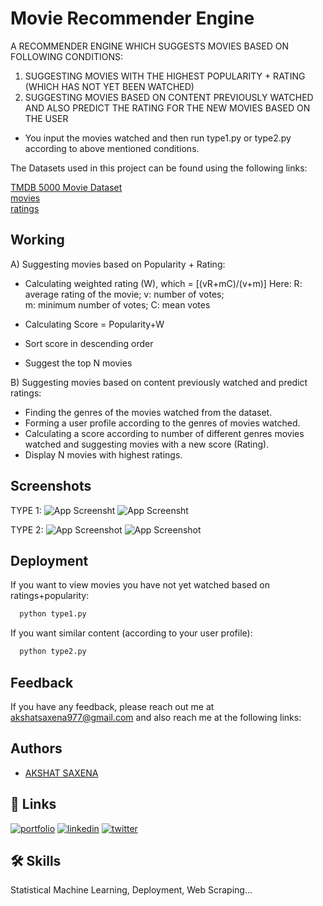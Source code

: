 
# Movie Recommender Engine

A RECOMMENDER ENGINE WHICH SUGGESTS MOVIES BASED ON FOLLOWING CONDITIONS:
1. SUGGESTING MOVIES WITH THE HIGHEST POPULARITY + RATING (WHICH HAS NOT YET BEEN WATCHED) 
2. SUGGESTING MOVIES BASED ON CONTENT PREVIOUSLY WATCHED AND ALSO PREDICT THE RATING FOR THE NEW MOVIES BASED ON THE USER

- You input the movies watched and then run type1.py or type2.py according to above mentioned conditions. 

The Datasets used in this project can be found using the following links:

[TMDB 5000 Movie Dataset](https://www.kaggle.com/tmdb/tmdb-movie-metadata)\
[movies](https://file.io/1uykoAQuJpUk)\
[ratings](https://ufile.io/3rxvkow1)
## Working
A) Suggesting movies based on Popularity + Rating:

- Calculating weighted rating (W), which = [(vR+mC)/(v+m)]
Here: 
R: average rating of the movie; 
v: number of votes;  
m: minimum number of votes;
C: mean votes

- Calculating Score = Popularity+W
- Sort score in descending order
- Suggest the top N movies

B) Suggesting movies based on content previously watched and predict ratings:

- Finding the genres of the movies watched from the dataset.
- Forming a user profile according to the genres of movies watched.
- Calculating a score according to number of different genres movies watched and suggesting movies with a new score (Rating).
- Display N movies with highest ratings.




  
## Screenshots
TYPE 1:
![App Screensht](https://i.ibb.co/3dXFtmz/screenshot1.png)
![App Screensht](https://i.ibb.co/grQK7x4/output1.png)

TYPE 2:
![App Screenshot](https://i.ibb.co/N2D9pC1/screenshot2.png)
![App Screenshot](https://i.ibb.co/9hH5tpc/output2.png)

## Deployment

If you want to view movies you have not yet watched based on ratings+popularity:

```bash
  python type1.py
```

If you want similar content (according to your user profile):
```bash
  python type2.py
```

  
## Feedback

If you have any feedback, please reach out me at akshatsaxena977@gmail.com and also reach me at the following links:

  
## Authors

- [AKSHAT SAXENA](https://github.com/Akshat977)

  
## 🔗 Links
[![portfolio](https://img.shields.io/badge/my_portfolio-000?style=for-the-badge&logo=ko-fi&logoColor=white)](https://akshat977.github.io/)
[![linkedin](https://img.shields.io/badge/linkedin-0A66C2?style=for-the-badge&logo=linkedin&logoColor=white)](https://www.linkedin.com/in/akshat-saxena-6a3279188/)
[![twitter](https://img.shields.io/badge/twitter-1DA1F2?style=for-the-badge&logo=twitter&logoColor=white)](https://twitter.com/AkshatS45989877)

  
## 🛠 Skills 
Statistical Machine Learning, Deployment, Web Scraping...

  